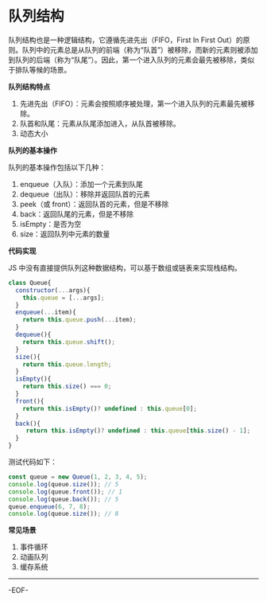 # 队列结构

队列结构也是一种逻辑结构，它遵循先进先出（FIFO，First In First Out）的原则。队列中的元素总是从队列的前端（称为“队首”）被移除，而新的元素则被添加到队列的后端（称为“队尾”）。因此，第一个进入队列的元素会最先被移除，类似于排队等候的场景。



**队列结构特点**

1. 先进先出（FIFO）：元素会按照顺序被处理，第一个进入队列的元素最先被移除。
2. 队首和队尾：元素从队尾添加进入，从队首被移除。
3. 动态大小



**队列的基本操作**

队列的基本操作包括以下几种：

1. enqueue（入队）：添加一个元素到队尾
2. dequeue（出队）：移除并返回队首的元素
3. peek（或 front）：返回队首的元素，但是不移除
4. back：返回队尾的元素，但是不移除
5. isEmpty：是否为空
6. size：返回队列中元素的数量





**代码实现**

JS 中没有直接提供队列这种数据结构，可以基于数组或链表来实现栈结构。

```js
class Queue{
  constructor(...args){
    this.queue = [...args];
  }
  enqueue(...item){
    return this.queue.push(...item);
  }
  dequeue(){
    return this.queue.shift();
  }
  size(){
    return this.queue.length;
  }
  isEmpty(){
    return this.size() === 0;
  }
  front(){
    return this.isEmpty()? undefined : this.queue[0];
  }
  back(){
     return this.isEmpty()? undefined : this.queue[this.size() - 1];
  }
}
```

测试代码如下：

```js
const queue = new Queue(1, 2, 3, 4, 5);
console.log(queue.size()); // 5
console.log(queue.front()); // 1
console.log(queue.back()); // 5
queue.enqueue(6, 7, 8);
console.log(queue.size()); // 8
```



**常见场景**

1. 事件循环
2. 动画队列
3. 缓存系统

---

-EOF-

